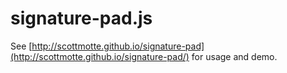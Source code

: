 # signature-pad.js

See [http://scottmotte.github.io/signature-pad](http://scottmotte.github.io/signature-pad/) for usage and demo.

